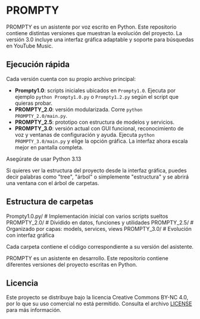 # PROMPTY

PROMPTY es un asistente por voz escrito en Python. Este repositorio contiene distintas versiones que muestran la evolución del proyecto. La versión 3.0 incluye una interfaz gráfica adaptable y soporte para búsquedas en YouTube Music.

## Ejecución rápida

Cada versión cuenta con su propio archivo principal:

- **Prompty1.0**: scripts iniciales ubicados en `Prompty1.0`. Ejecuta por ejemplo `python Prompty1.0.py` o `Prompty1.2.py` según el script que quieras probar.
- **PROMPTY_2.0**: versión modularizada. Corre `python PROMPTY_2.0/main.py`.
- **PROMPTY_2.5**: prototipo con estructura de modelos y servicios.
- **PROMPTY_3.0**: versión actual con GUI funcional, reconocimiento de voz y ventanas de configuración y ayuda. Ejecuta `python PROMPTY_3.0/main.py` y elige la opción gráfica. La interfaz ahora escala mejor en pantalla completa.

Asegúrate de usar Python 3.13

Si quieres ver la estructura del proyecto desde la interfaz gráfica, puedes decir palabras como "tree", "árbol" o simplemente "estructura" y se abrirá una ventana con el árbol de carpetas.

## Estructura de carpetas
Prompty1.0.py/ # Implementación inicial con varios scripts sueltos
PROMPTY_2.0/ # Dividido en datos, funciones y utilidades
PROMPTY_2.5/ # Organizado por capas: models, services, views
PROMPTY_3.0/ # Evolución con interfaz gráfica

Cada carpeta contiene el código correspondiente a su versión del asistente.

PROMPTY es un asistente en desarrollo. Este repositorio contiene diferentes versiones del proyecto escritas en Python.

## Licencia

Este proyecto se distribuye bajo la licencia Creative Commons BY-NC 4.0, por lo que su uso comercial no está permitido. Consulta el archivo [LICENSE](LICENSE) para más información.
